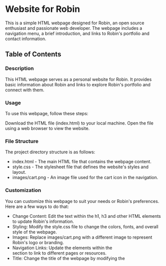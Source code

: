# Website for Robin
This is a simple HTML webpage designed for Robin, an open source enthusiast and passionate web developer. The webpage includes a navigation menu, a brief introduction, and links to Robin's portfolio and contact information.

## Table of Contents

### Description
This HTML webpage serves as a personal website for Robin. It provides basic information about Robin and links to explore Robin's portfolio and connect with them.

### Usage
To use this webpage, follow these steps:

Download the HTML file (index.html) to your local machine.
Open the file using a web browser to view the website.
### File Structure
The project directory structure is as follows:

* index.html - The main HTML file that contains the webpage content.
* style.css - The stylesheet file that defines the website's styles and layout.
* images/cart.png - An image file used for the cart icon in the navigation.
  
### Customization
You can customize this webpage to suit your needs or Robin's preferences. Here are a few ways to do that:

* Change Content: Edit the text within the h1, h3 and other HTML elements to update Robin's information.
* Styling: Modify the style.css file to change the colors, fonts, and overall style of the webpage.
* Images: Replace images/cart.png with a different image to represent Robin's logo or branding.
* Navigation Links: Update the <a> elements within the <nav> section to link to different pages or resources.
* Title: Change the title of the webpage by modifying the <title> tag in the <head> section of the HTML.

### License
This project is licensed under the MIT License. Feel free to use and modify the code as needed.

### Image Credit
https://unsplash.com/

### Output Demo 
http://127.0.0.1:5500/index.html





